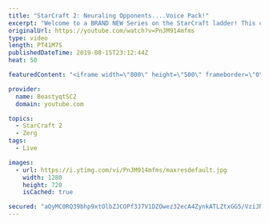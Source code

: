 ```yaml
---
title: "StarCraft 2: Neuraling Opponents....Voice Pack!"
excerpt: "Welcome to a BRAND NEW Series on the StarCraft ladder! This challenege is called \"Infestors to GM,\" where I play Mass Infestors and try to get to Grandmaster! I am allowing myself to make Queens as well, but other than that, the gameplan is INFESTORS!!!  In this episode, we learn that when you neural"
originalUrl: https://youtube.com/watch?v=PnJM914mfms
type: video
length: PT41M7S
publishedDateTime: 2019-08-15T23:12:44Z
heat: 50

featuredContent: "<iframe width=\"800\" height=\"500\" frameborder=\"0\" src=\"https://www.youtube.com/embed/PnJM914mfms\" allow=\"accelerometer; autoplay; encrypted-media; gyroscope; picture-in-picture\" allowfullscreen></iframe>"

provider:
  name: BeastyqtSC2
  domain: youtube.com

topics:
  - StarCraft 2
  - Zerg
tags:
  - Live

images:
  - url: https://i.ytimg.com/vi/PnJM914mfms/maxresdefault.jpg
    width: 1280
    height: 720
    isCached: true

secured: "aOyMC0RQ39bhp9xtOlbZJCOPf3J7V1DZOwez32ecA4ZynkATLZtxGG5/VziJNIDSHlacGF2oEit1TKuAbS4u/4VX0oLZFMh1asYsNWg/TjpupWYCHr3Rb5QY8nOUJeeIrhi1AQML+l7DFWDwpq7ZtPDwhj5ztP3+TyesZRIbQSn5g7RLFD6vGTk3hWCEm7nCcOZJAhVvwEgyPpK7uyGhcBubiHaQ5aW1+zKXBWw8UNhY8/HfrA8BkdgOyTDL8iVkICmL541ZL1EhtEST14VWS2s4FiuVfRGUuzmSoBa0s/CpxHekGdKTE40a7HETgHp/k8a/rPwGFzDFCRf13j1+OF94WY8Syc1H0mpd5QO+TrCiAcLSKeSHFVrW8bwNsAbE17LdS8Y5LuFk+JPBkIwGjqZRFq8ORqfG4S8CC/Eoeoc=;t//bJZ9cqCetXTWvWn8yKQ=="
---
```


